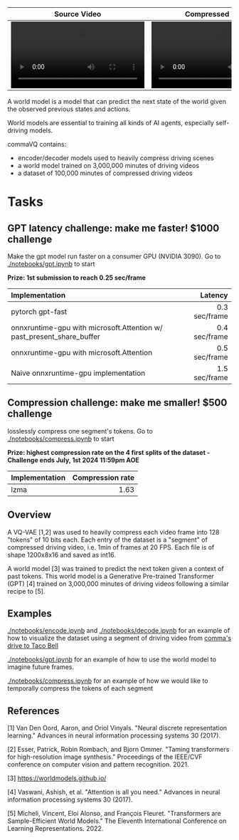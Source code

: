 
| Source Video    | Compressed Video | Future Prediction |
| --------------- | ---------------- |------------------ |
| <video src="https://github.com/commaai/commavq/assets/29985433/91894bf7-592b-4204-b3f2-3e805984045c">  |  <video src="https://github.com/commaai/commavq/assets/29985433/3a799ac8-781e-461c-bf14-c15cea42b985">    |  <video src="https://github.com/commaai/commavq/assets/29985433/f6f7699b-b6cb-4f9c-80c9-8e00d75fbfae"> |

A world model is a model that can predict the next state of the world given the observed previous states and actions.

World models are essential to training all kinds of AI agents, especially self-driving models.

commaVQ contains:
- encoder/decoder models used to heavily compress driving scenes
- a world model trained on 3,000,000 minutes of driving videos
- a dataset of 100,000 minutes of compressed driving videos

# Tasks

## GPT latency challenge: make me faster! $1000 challenge
Make the gpt model run faster on a consumer GPU (NVIDIA 3090). Go to [./notebooks/gpt.ipynb](./notebooks/gpt.ipynb) to start

**Prize: 1st submission to reach 0.25 sec/frame**

| Implementation                                                                     | Latency       |
| :----------------------------------------------------------------------------------| ------------: |
| pytorch gpt-fast                                                                   | 0.3 sec/frame |
| onnxruntime-gpu with microsoft.Attention w/ past_present_share_buffer              | 0.4 sec/frame |
| onnxruntime-gpu with microsoft.Attention                                           | 0.5 sec/frame |
| Naive onnxruntime-gpu implementation                                               | 1.5 sec/frame |


## Compression challenge: make me smaller! $500 challenge
losslessly compress one segment's tokens. Go to [./notebooks/compress.ipynb](./notebooks/compress.ipynb) to start

**Prize: highest compression rate on the 4 first splits of the dataset - Challenge ends July, 1st 2024 11:59pm AOE**

| Implementation                                                                     | Compression rate |
| :----------------------------------------------------------------------------------| ---------------: |
| lzma                                                                               |  1.63            |


## Overview
A VQ-VAE [1,2] was used to heavily compress each video frame into 128 "tokens" of 10 bits each. Each entry of the dataset is a "segment" of compressed driving video, i.e. 1min of frames at 20 FPS. Each file is of shape 1200x8x16 and saved as int16.

A world model [3] was trained to predict the next token given a context of past tokens. This world model is a Generative Pre-trained Transformer (GPT) [4] trained on 3,000,000 minutes of driving videos following a similar recipe to [5].

## Examples
[./notebooks/encode.ipynb](./notebooks/encode.ipynb) and [./notebooks/decode.ipynb](./notebooks/decode.ipynb) for an example of how to visualize the dataset using a segment of driving video from [comma's drive to Taco Bell](https://blog.comma.ai/taco-bell/)

[./notebooks/gpt.ipynb](./notebooks/gpt.ipynb) for an example of how to use the world model to imagine future frames.

[./notebooks/compress.ipynb](./notebooks/compress.ipynb) for an example of how we would like to temporally compress the tokens of each segment

## References
[1] Van Den Oord, Aaron, and Oriol Vinyals. "Neural discrete representation learning." Advances in neural information processing systems 30 (2017).

[2] Esser, Patrick, Robin Rombach, and Bjorn Ommer. "Taming transformers for high-resolution image synthesis." Proceedings of the IEEE/CVF conference on computer vision and pattern recognition. 2021.

[3] https://worldmodels.github.io/

[4] Vaswani, Ashish, et al. "Attention is all you need." Advances in neural information processing systems 30 (2017).

[5] Micheli, Vincent, Eloi Alonso, and François Fleuret. "Transformers are Sample-Efficient World Models." The Eleventh International Conference on Learning Representations. 2022.
